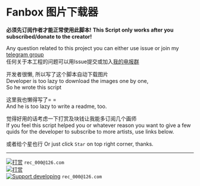 # Fanbox 图片下载器

**__必须先订阅作者才能正常使用此脚本!__**
**__This Script only works after you subscribed/donate to the creator!__**

Any question related to this project you can either use issue or join my [telegram group](https://t.me/joinchat/KP2S20Y99ihwPaYeeHabBQ)\
任何关于本工程的问题可以用Issue提交或加入[我的电报群](https://t.me/joinchat/KP2S20Y99ihwPaYeeHabBQ)

开发者很懒, 所以写了这个脚本自动下载图片\
Developer is too lazy to download the images one by one,\
So he wrote this script

这里我也懒得写了= =\
And he is too lazy to write a readme, too.

觉得好用的话考虑一下打赏及块钱让我能多订阅几个画师\
If you feel this script helped you or whatever reason you want to give a few quids for the developer to subscribe to more artists, use links below.

或者给个星也行
Or just click `Star` on top right corner, thanks.

---

[![打赏](https://img.shields.io/badge/打赏-支付宝二维码-BLUE.svg)](https://api.qrserver.com/v1/create-qr-code/?size=320x320&data=https://qr.alipay.com/fkx09642afxf1dgxi5kwp19) `rec_000@126.com`\
[![打赏](https://img.shields.io/badge/打赏-微信二维码-DARKGREEN.svg)](https://api.qrserver.com/v1/create-qr-code/?size=320x320&data=wxp://f2f0QA34gBTVa83jgkEgGrGiOuWQOtHMTxku)\
[![Support developing](https://img.shields.io/badge/Donate-PayPal-DARKBLUE.svg)](https://paypal.me/7099Kii) `rec_000@126.com`
